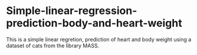 # Simple-linear-regression-prediction-body-and-heart-weight
This is a simple linear regretion, prediction of heart and body weight using a dataset of cats from the library MASS.
